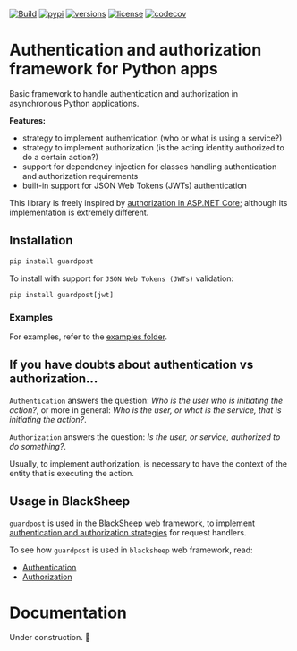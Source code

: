 [![Build](https://github.com/Neoteroi/guardpost/workflows/Build/badge.svg)](https://github.com/Neoteroi/guardpost/actions?query=workflow%3ABuild)
[![pypi](https://img.shields.io/pypi/v/guardpost.svg?color=blue)](https://pypi.org/project/guardpost/)
[![versions](https://img.shields.io/pypi/pyversions/guardpost.svg)](https://github.com/Neoteroi/guardpost)
[![license](https://img.shields.io/github/license/Neoteroi/guardpost.svg)](https://github.com/Neoteroi/guardpost/blob/main/LICENSE)
[![codecov](https://codecov.io/gh/Neoteroi/guardpost/branch/main/graph/badge.svg?token=sBKZG2D1bZ)](https://codecov.io/gh/Neoteroi/guardpost)

# Authentication and authorization framework for Python apps
Basic framework to handle authentication and authorization in asynchronous
Python applications.

**Features:**

- strategy to implement authentication (who or what is using a service?)
- strategy to implement authorization (is the acting identity authorized to do a certain action?)
- support for dependency injection for classes handling authentication and
  authorization requirements
- built-in support for JSON Web Tokens (JWTs) authentication

This library is freely inspired by [authorization in ASP.NET
Core](https://docs.microsoft.com/en-us/aspnet/core/security/authorization/policies?view=aspnetcore-2.2);
although its implementation is extremely different.

## Installation

```bash
pip install guardpost
```

To install with support for `JSON Web Tokens (JWTs)` validation:

```
pip install guardpost[jwt]
```

### Examples

For examples, refer to the [examples folder](./examples).

## If you have doubts about authentication vs authorization...
`Authentication` answers the question: _Who is the user who is initiating the
action?_, or more in general: _Who is the user, or what is the service, that is
initiating the action?_.

`Authorization` answers the question: _Is the user, or service, authorized to
do something?_.

Usually, to implement authorization, is necessary to have the context of the
entity that is executing the action.

## Usage in BlackSheep
`guardpost` is used in the [BlackSheep](https://www.neoteroi.dev/blacksheep/)
web framework, to implement [authentication and authorization
strategies](https://www.neoteroi.dev/blacksheep/authentication/) for request
handlers.

To see how `guardpost` is used in `blacksheep` web framework, read:

* [Authentication](https://www.neoteroi.dev/blacksheep/authentication/)
* [Authorization](https://www.neoteroi.dev/blacksheep/authorization/)

# Documentation

Under construction. 🚧
